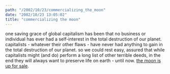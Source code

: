 ```yaml
---
path: "/2002/10/23/commercializing_the_moon" 
date: "2002/10/23 13:05:02" 
title: "commercializing the moon" 
---
```

<p>one saving grace of global capitalism has been that no business or individual has ever had a self-interest in the total destruction of our planet. capitalists - whatever their other flaws - have never had anything to gain in the total destruction of our planet. so we could rest easy, assured that while capitalists might (and do) perform a long list of other terrible deeds, in the end they will always want to preserve life on earth - until now. <a href="http://boingboing.net/2002_10_01_archive.html#85590402">the moon is up for sale</a>.</p>